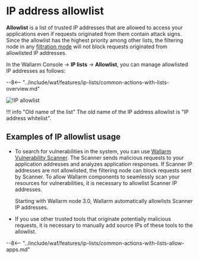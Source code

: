 # IP address allowlist

**Allowlist** is a list of trusted IP addresses that are allowed to access your applications even if requests originated from them contain attack signs. Since the allowlist has the highest priority among other lists, the filtering node in any [filtration mode](../../admin-en/configure-wallarm-mode.md) will not block requests originated from allowlisted IP addresses.

In the Wallarm Console → **IP lists** → **Allowlist**, you can manage allowlisted IP addresses as follows:

--8<-- "../include/waf/features/ip-lists/common-actions-with-lists-overview.md"

![!IP allowlist](../../images/user-guides/ip-lists/allowlist-apps.png)

!!! info "Old name of the list"
    The old name of the IP address allowlist is "IP address whitelist".

## Examples of IP allowlist usage

* To search for vulnerabilities in the system, you can use [Wallarm Vulnerability Scanner](../../about-wallarm/detecting-vulnerabilities.md#vulnerability-scanner). The Scanner sends malicious requests to your application addresses and analyzes application responses. If Scanner IP addresses are not allowlisted, the filtering node can block requests sent by Scanner. To allow Wallarm components to seamlessly scan your resources for vulnerabilities, it is necessary to allowlist Scanner IP addresses.

    Starting with Wallarm node 3.0, Wallarm automatically allowlists Scanner IP addresses.
* If you use other trusted tools that originate potentially malicious requests, it is necessary to manually add source IPs of these tools to the allowlist.

--8<-- "../include/waf/features/ip-lists/common-actions-with-lists-allow-apps.md"